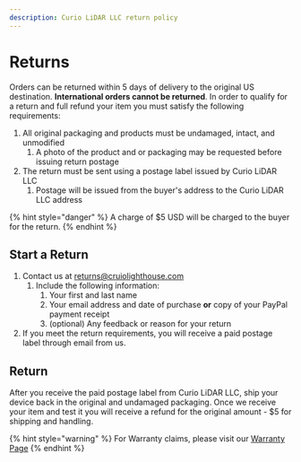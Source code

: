 ```yaml
---
description: Curio LiDAR LLC return policy
---
```


# Returns

Orders can be returned within 5 days of delivery to the original US destination.  **International orders cannot be returned**.  In order to qualify for a return and full refund your item you must satisfy the following requirements:

1. All original packaging and products must be undamaged, intact, and unmodified
   1. A photo of the product and or packaging may be requested before issuing return postage
2. The return must be sent using a postage label issued by Curio LiDAR LLC
   1. Postage will be issued from the buyer's address to the Curio LiDAR LLC address

{% hint style="danger" %}
A charge of $5 USD will be charged to the buyer for the return.
{% endhint %}

## Start a Return

1. Contact us at returns@cruiolighthouse.com
   1. Include the following information:
      1. Your first and last name
      2. Your email address and date of purchase **or** copy of your PayPal payment receipt
      3. \(optional\) Any feedback or reason for your return
2. If you meet the return requirements, you will receive a paid postage label through email from us.

## Return 

After you receive the paid postage label from Curio LiDAR LLC, ship your device back in the original and undamaged packaging.  Once we receive your item and test it you will receive a refund for the original amount - $5 for shipping and handling.

{% hint style="warning" %}
For Warranty claims, please visit our [Warranty Page](warranty.md)
{% endhint %}



